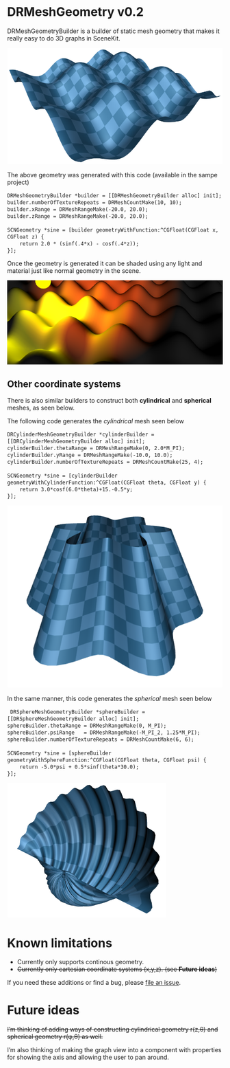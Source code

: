 DRMeshGeometry v0.2
==============

DRMeshGeometryBuilder is a builder of static mesh geometry that makes it really easy to do 3D graphs in SceneKit.

![An example rendering of a mesh](example.png)

The above geometry was generated with this code (available in the sampe project)

    DRMeshGeometryBuilder *builder = [[DRMeshGeometryBuilder alloc] init];
    builder.numberOfTextureRepeats = DRMeshCountMake(10, 10);
    builder.xRange = DRMeshRangeMake(-20.0, 20.0);
    builder.zRange = DRMeshRangeMake(-20.0, 20.0);
    
    SCNGeometry *sine = [builder geometryWithFunction:^CGFloat(CGFloat x, CGFloat z) {
        return 2.0 * (sinf(.4*x) - cosf(.4*z));
    }];

Once the geometry is generated it can be shaded using any light and material just like normal geometry in the scene.

![Another shading of a sample mesh](light.png)

##  Other coordinate systems

There is also similar builders to construct both **cylindrical** and **spherical** meshes, as seen below.

The following code generates the *cylindrical* mesh seen below

    DRCylinderMeshGeometryBuilder *cylinderBuilder = [[DRCylinderMeshGeometryBuilder alloc] init];
    cylinderBuilder.thetaRange = DRMeshRangeMake(0, 2.0*M_PI);
    cylinderBuilder.yRange = DRMeshRangeMake(-10.0, 10.0);
    cylinderBuilder.numberOfTextureRepeats = DRMeshCountMake(25, 4);
    
    SCNGeometry *sine = [cylinderBuilder geometryWithCylinderFunction:^CGFloat(CGFloat theta, CGFloat y) {
        return 3.0*cosf(6.0*theta)+15.-0.5*y;
    }];

![An example rendering of a cylindric mesh](cylinder.png)

In the same manner, this code generates the *spherical* mesh seen below

     DRSphereMeshGeometryBuilder *sphereBuilder = [[DRSphereMeshGeometryBuilder alloc] init];
    sphereBuilder.thetaRange = DRMeshRangeMake(0, M_PI);
    sphereBuilder.psiRange   = DRMeshRangeMake(-M_PI_2, 1.25*M_PI);
    sphereBuilder.numberOfTextureRepeats = DRMeshCountMake(6, 6);
    
    SCNGeometry *sine = [sphereBuilder geometryWithSphereFunction:^CGFloat(CGFloat theta, CGFloat psi) {
        return -5.0*psi + 0.5*sinf(theta*30.0);
    }];
 
 ![An example rendering of a sphere mesh](sphere.png)
 
 
# Known limitations

 * Currently only supports continous geometry. 
 * <s>Currently only cartesian coordinate systems (x,y,z). (see **Future ideas**)</s>

If you need these additions or find a bug, please [file an issue](https://github.com/d-ronnqvist/DRMeshGeometry/issues).

# Future ideas

<s>I’m thinking of adding ways of constructing cylindrical geometry r(z,θ) and spherical geometry r(φ,θ) as well.</s>

I’m also thinking of making the graph view into a component with properties for showing the axis and allowing the user to pan around.
